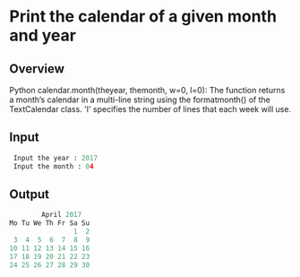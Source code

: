 # Print the calendar of a given month and year
## Overview
Python calendar.month(theyear, themonth, w=0, l=0):
The function returns a month’s calendar in a multi-line string using the formatmonth() of the TextCalendar class.
'l' specifies the number of lines that each week will use.
## Input 
 ``` python 
  Input the year : 2017                                                                                         
  Input the month : 04
``` 
## Output
``` python
        April 2017                                                                                               
Mo Tu We Th Fr Sa Su                                                                                          
                1  2                                                                                          
 3  4  5  6  7  8  9                                                                                          
10 11 12 13 14 15 16                                                                                          
17 18 19 20 21 22 23                                                                                          
24 25 26 27 28 29 30
```

